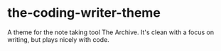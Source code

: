 # the-coding-writer-theme
 A theme for the note taking tool The Archive. It's clean with a focus on writing, but plays nicely with code.
